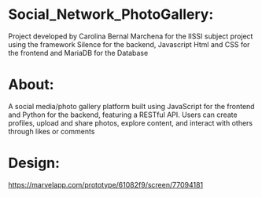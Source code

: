 # Social_Network_PhotoGallery:

Project developed by Carolina Bernal Marchena for the IISSI subject project using the framework Silence for the backend, Javascript Html and CSS for the frontend and MariaDB for the Database

# About:
A social media/photo gallery platform built using JavaScript for the frontend and Python for the backend, featuring a RESTful API. Users can create profiles, upload and share photos, explore content, and interact with others through likes or comments

# Design: 
https://marvelapp.com/prototype/61082f9/screen/77094181


